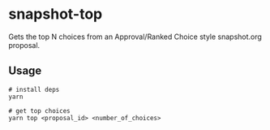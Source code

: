 snapshot-top
==

Gets the top N choices from an Approval/Ranked Choice style snapshot.org proposal.

## Usage
```
# install deps
yarn

# get top choices
yarn top <proposal_id> <number_of_choices>
```
